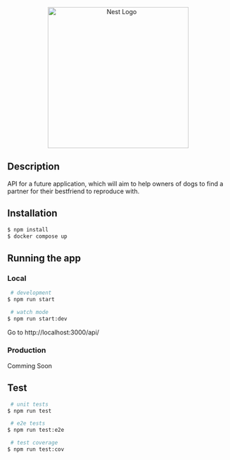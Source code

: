 <p align="center">   <a href="http://nestjs.com/" target="blank">
  <img src="https://nestjs.com/img/logo_text.svg" width="320" alt="Nest Logo" /></a> 
</p>  

  ## Description  

API for a future application, which will aim to help owners of dogs to find a partner for their bestfriend to reproduce with.   

  ## Installation  
```bash 
$ npm install 
$ docker compose up 
```
  ## Running the app  
  
  ### Local
```bash 
 # development 
$ npm run start  

 # watch mode 
$ npm run start:dev   
```

 Go to <a>http://localhost:3000/api/</a>
 
 ### Production
 
 Comming Soon
 
  ## Test  
```bash 
 # unit tests 
$ npm run test

 # e2e tests 
$ npm run test:e2e

 # test coverage 
$ npm run test:cov 
```

